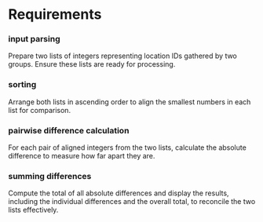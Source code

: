 # Requirements

### input parsing

Prepare two lists of integers representing location IDs gathered by two groups. Ensure these lists are ready for processing.

### sorting

Arrange both lists in ascending order to align the smallest numbers in each list for comparison.

### pairwise difference calculation

For each pair of aligned integers from the two lists, calculate the absolute difference to measure how far apart they are.

### summing differences

Compute the total of all absolute differences and display the results, including the individual differences and the overall total, to reconcile the two lists effectively.
